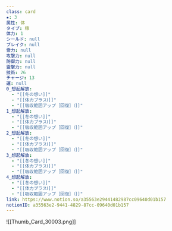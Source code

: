 ```yaml
---
class: card
★: 3
属性: 体
タイプ: 稼
体力: 1
シールド: null
ブレイク: null
霊力: null
攻撃力: null
防御力: null
霊撃力: null
技術: 26
チャージ: 13
運: null
0_想起解放:
  - "[[冬の想い]]"
  - "[[体力プラスⅠ]]"
  - "[[吸収範囲アップ［回復］Ⅰ]]"
1_想起解放:
  - "[[冬の想い]]"
  - "[[体力プラスⅠ]]"
  - "[[吸収範囲アップ［回復］Ⅰ]]"
2_想起解放:
  - "[[冬の想い]]"
  - "[[体力プラスⅠ]]"
  - "[[吸収範囲アップ［回復］Ⅰ]]"
3_想起解放:
  - "[[冬の想い]]"
  - "[[体力プラスⅠ]]"
  - "[[吸収範囲アップ［回復］Ⅰ]]"
4_想起解放:
  - "[[冬の想い]]"
  - "[[体力プラスⅠ]]"
  - "[[吸収範囲アップ［回復］Ⅰ]]"
link: https://www.notion.so/a35563e29441482987cc09640d01b157
notionID: a35563e2-9441-4829-87cc-09640d01b157
---
```

![[Thumb_Card_30003.png]]